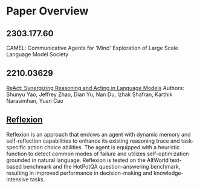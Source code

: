 # Paper Overview

## 2303.177.60
CAMEL: Communicative Agents for 'Mind' Exploration of Large Scale Language Model Society

## 2210.03629
[ReAct: Synergizing Reasoning and Acting in Language Models](ReAct.md)
Authors: Shunyu Yao, Jeffrey Zhao, Dian Yu, Nan Du, Izhak Shafran, Karthik Narasimhan, Yuan Cao


## [Reflexion](Reflexion.md)
Reflexion is an approach that endows an agent with dynamic memory and self-reflection capabilities to enhance its existing reasoning trace and task-specific action choice abilities. The agent is equipped with a heuristic function to detect common modes of failure and utilizes self-optimization grounded in natural language. Reflexion is tested on the AlfWorld text-based benchmark and the HotPotQA question-answering benchmark, resulting in improved performance in decision-making and knowledge-intensive tasks.